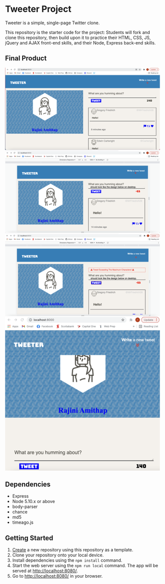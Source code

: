 # Tweeter Project

Tweeter is a simple, single-page Twitter clone.

This repository is the starter code for the project: Students will fork and clone this repository, then build upon it to practice their HTML, CSS, JS, jQuery and AJAX front-end skills, and their Node, Express back-end skills.


## Final Product
!["Home Page"](https://github.com/RAJINIA/tweeter/blob/master/public/images/HomePage.png)
!["Character Count Page"](https://github.com/RAJINIA/tweeter/blob/master/public/images/Character%20Count.png)
!["Character Count Error Page"](https://github.com/RAJINIA/tweeter/blob/master/public/images/CharacterCount%20Error.png)
!["Responsive Design Page"](https://github.com/RAJINIA/tweeter/blob/master/public/images/Responsive%20Design.png)

## Dependencies

- Express
- Node 5.10.x or above
- body-parser
- chance
- md5
- timeago.js


## Getting Started

1. [Create](https://docs.github.com/en/repositories/creating-and-managing-repositories/creating-a-repository-from-a-template) a new repository using this repository as a template.
2. Clone your repository onto your local device.
3. Install dependencies using the `npm install` command.
3. Start the web server using the `npm run local` command. The app will be served at <http://localhost:8080/>.
4. Go to <http://localhost:8080/> in your browser.


    
